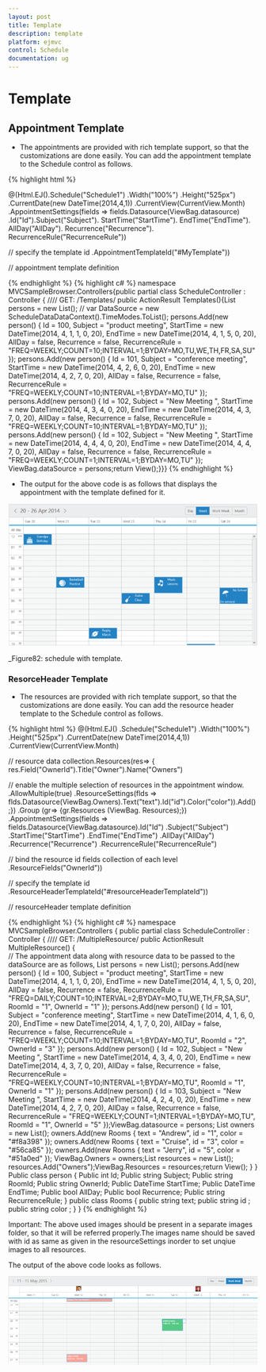 ```yaml
---
layout: post
title: Template
description: template
platform: ejmvc
control: Schedule
documentation: ug
---
```


# Template

## Appointment Template

* The appointments are provided with rich template support, so that the customizations are done easily. You can add the appointment template to the Schedule control as follows.

{% highlight html %}
<style>
.e-monthappointment {
height: auto !important;
}
</style>
@(Html.EJ().Schedule("Schedule1")
.Width("100%")
.Height("525px")
.CurrentDate(new DateTime(2014,4,1))
.CurrentView(CurrentView.Month)
.AppointmentSettings(fields => fields.Datasource(ViewBag.datasource)
.Id("Id").Subject("Subject").
StartTime("StartTime").
EndTime("EndTime").
AllDay("AllDay").
Recurrence("Recurrence").
RecurrenceRule("RecurrenceRule"))

// specify the template id
.AppointmentTemplateId("#MyTemplate"))

// appointment template definition
<script id="MyTemplate" type="text/x-jsrender">
<div style="height: 100%">
<div style="float: left; width: 50px;">
{{:~format(StartTime)}}
</div><div><div>
{{:Subject}}
<div></div>
</div></script>
<script>

// the following function selects the images to be displayed on the appointments based on the day of the appointment’s startTime.
{% endhighlight %}

> Note: The following used images should be present in a separate images folder, so that it will be referred properly.
{% highlight js %}
function _getImages(date)
 {switch (new Date(date).getDay())
 {
 case 0:
 return "<img src='../images/schedule/cake.png'/>"
 break;
 case 1:
 return "<img src='../images/schedule/basketball.png'/>"
 break;
 case 2:
 return "<img src='../images/schedule/rugby.png'/>"
 break;
 case 3:
 return "<img src='../images/schedule/guitar.png'/>"break;
 case 4:
 return "<img src='../images/schedule/music.png'/>"
 break;
 case 5:
 return "<img src='../images/schedule/doctor.png'/>"
 break;
 case 6:
 return "<img src='../images/schedule/beach.png'/>"break;}}
 $.views.helpers({ format: _getImages });
 </script>
{% endhighlight %}
{% highlight c# %}
namespace MVCSampleBrowser.Controllers{public partial class ScheduleController : Controller
{
	//// GET: /Templates/
	public ActionResult Templates(){List<person> persons = new List<person>();
	// var DataSource = new ScheduleDataDataContext().TimeModes.ToList();
	persons.Add(new person() { Id = 100, Subject = "product meeting", StartTime = new DateTime(2014, 4, 1, 1, 0, 20), EndTime = new DateTime(2014, 4, 1, 5, 0, 20), AllDay = false, Recurrence = false, RecurrenceRule = "FREQ=WEEKLY;COUNT=10;INTERVAL=1;BYDAY=MO,TU,WE,TH,FR,SA,SU" });
	persons.Add(new person() { Id = 101, Subject = "conference meeting", StartTime = new DateTime(2014, 4, 2, 6, 0, 20), EndTime = new DateTime(2014, 4, 2, 7, 0, 20), AllDay = false, Recurrence = false, RecurrenceRule = "FREQ=WEEKLY;COUNT=10;INTERVAL=1;BYDAY=MO,TU" });
	persons.Add(new person() { Id = 102, Subject = "New Meeting ", StartTime = new DateTime(2014, 4, 3, 4, 0, 20), EndTime = new DateTime(2014, 4, 3, 7, 0, 20), AllDay = false, Recurrence = false, RecurrenceRule = "FREQ=WEEKLY;COUNT=10;INTERVAL=1;BYDAY=MO,TU" });
	persons.Add(new person() { Id = 102, Subject = "New Meeting ", StartTime = new DateTime(2014, 4, 4, 4, 0, 20), EndTime = new DateTime(2014, 4, 4, 7, 0, 20), AllDay = false, Recurrence = false, RecurrenceRule = "FREQ=WEEKLY;COUNT=1;INTERVAL=1;BYDAY=MO,TU" });
	ViewBag.dataSource = persons;return View();}}}</td></tr>
{% endhighlight %}



* The output for the above code is as follows that displays the appointment with the template defined for it.

![](Template_images/Template_img1.png)



 _Figure82: schedule with template.



### ResorceHeader Template

* The resources are provided with rich template support, so that the customizations are done easily. You can add the resource header template to the Schedule control as follows.

{% highlight html %}
@(Html.EJ()
.Schedule("Schedule1")
.Width("100%")
.Height("525px")
.CurrentDate(new DateTime(2014,4,1))
.CurrentView(CurrentView.Month)

// resource data collection.Resources(res=> {
res.Field("OwnerId").Title("Owner").Name("Owners")

// enable the multiple selection of resources in the appointment window.
.AllowMultiple(true)
.ResourceSettings(flds => 
flds.Datasource(ViewBag.Owners).Text("text").Id("id").Color("color")).Add();})
.Group (gr=> {gr.Resources (ViewBag. Resources);})
.AppointmentSettings(fields => fields.Datasource(ViewBag.datasource).Id("Id")
.Subject("Subject")
.StartTime("StartTime")
.EndTime("EndTime")
.AllDay("AllDay")
.Recurrence("Recurrence")
.RecurrenceRule("RecurrenceRule")

// bind the resource id fields collection of each level
.ResourceFields("OwnerId"))

// specify the template id
.ResourceHeaderTemplateId("#resourceHeaderTemplateId"))

// resourceHeader template definition
<script type="text/x-jsrender" id="resourceHeaderTemplateId">
<img style="width: 40px; height: 40px" src=".../images/schedule/{{:id}}.png" alt="{{:id}}" />
  </script>
{% endhighlight %}
{% highlight c# %}
namespace MVCSampleBrowser.Controllers
{
	public partial class ScheduleController : Controller
	{
		//// GET: /MultipleResource/
		public ActionResult MultipleResource()
		{	
			// The appointment data along with resource data to be passed to the dataSource are as follows,
			List<person> persons = new List<person>();
			persons.Add(new person() { Id = 100, Subject = "product meeting", StartTime = new DateTime(2014, 4, 1, 1, 0, 20), EndTime = new DateTime(2014, 4, 1, 5, 0, 20), AllDay = false, Recurrence = false, RecurrenceRule = "FREQ=DAILY;COUNT=10;INTERVAL=2;BYDAY=MO,TU,WE,TH,FR,SA,SU", RoomId = "1", OwnerId = "1" });
			persons.Add(new person() { Id = 101, Subject = "conference meeting", StartTime = new DateTime(2014, 4, 1, 6, 0, 20), EndTime = new DateTime(2014, 4, 1, 7, 0, 20), AllDay = false, Recurrence = false, RecurrenceRule = "FREQ=WEEKLY;COUNT=10;INTERVAL=1;BYDAY=MO,TU", RoomId = "2", OwnerId = "3" });
			persons.Add(new person() { Id = 102, Subject = "New Meeting ", StartTime = new DateTime(2014, 4, 3, 4, 0, 20), EndTime = new DateTime(2014, 4, 3, 7, 0, 20), AllDay = false, Recurrence = false, RecurrenceRule = "FREQ=WEEKLY;COUNT=10;INTERVAL=1;BYDAY=MO,TU", RoomId = "1", OwnerId = "1" });
			persons.Add(new person() { Id = 103, Subject = "New Meeting ", StartTime = new DateTime(2014, 4, 2, 4, 0, 20), EndTime = new DateTime(2014, 4, 2, 7, 0, 20), AllDay = false, Recurrence = false, RecurrenceRule = "FREQ=WEEKLY;COUNT=1;INTERVAL=1;BYDAY=MO,TU", RoomId = "1", OwnerId = "5" });ViewBag.datasource = persons;
			List<Rooms> owners = new List<Rooms>();
			owners.Add(new Rooms { text = "Andrew", id = "1", color = "#f8a398" });
			owners.Add(new Rooms { text = "Cruise", id = "3", color = "#56ca85" });
			owners.Add(new Rooms { text = "Jerry", id = "5", color = "#51a0ed" });
			ViewBag.Owners = owners;List<String> resources = new List<String>();
			resources.Add("Owners");ViewBag.Resources = resources;return View();
		}
	}
	Public class person
	{
		Public int Id;
		Public string Subject;
		Public string RoomId;
		Public string OwnerId;
		Public DateTime StartTime;
		Public DateTime EndTime;
		Public bool AllDay;
		Public bool Recurrence;
		Public string RecurrenceRule;
	}
	public class Rooms
	{
		public string text;
		public string id ;
		public string color ;
	}
}
{% endhighlight %}


Important: The above used images should be present in a separate images folder, so that it will be referred properly.The images name should be saved with id as same as given in the resourceSettings inorder to set unqiue images to all resources.



The output of the above code looks as follows.

![](Template_images/Template_img2.png)


